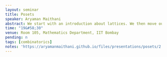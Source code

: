 ```yaml
---
layout: seminar
title: Posets
speaker: Aryaman Maithani
abstract: We start with an introduction about lattices. We then move our attention to distributive lattices and prove the fundamental theorem of finite distributive lattices.
time: "19&#58;30"
venue: Room 105, Mathematics Department, IIT Bombay 
pending: n
tags: [combinatorics]
notes: 'https://aryamanmaithani.github.io/files/presentations/posets/2.pdf'
---
```

